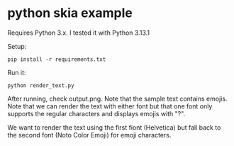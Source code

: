 # python skia example
Requires Python 3.x. I tested it with Python 3.13.1

Setup:
```
pip install -r requirements.txt
```

Run it:
```
python render_text.py
```

After running, check output.png. Note that the sample text contains emojis. Note that we can render the text with either font but that one font only supports the regular characters and displays emojis with "?".

We want to render the text using the first fiont (Helvetica) but fall back to the second font (Noto Color Emoji) for emoji characters.
